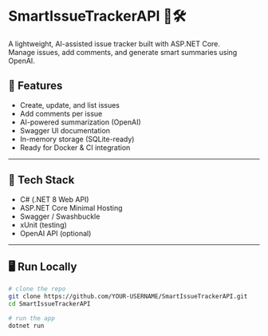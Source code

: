 # SmartIssueTrackerAPI 🧠🛠️

A lightweight, AI-assisted issue tracker built with ASP.NET Core.  
Manage issues, add comments, and generate smart summaries using OpenAI.

## 🚀 Features

- Create, update, and list issues
- Add comments per issue
- AI-powered summarization (OpenAI)
- Swagger UI documentation
- In-memory storage (SQLite-ready)
- Ready for Docker & CI integration

---

## 🧰 Tech Stack

- C# (.NET 8 Web API)
- ASP.NET Core Minimal Hosting
- Swagger / Swashbuckle
- xUnit (testing)
- OpenAI API (optional)

---

## 🖥️ Run Locally

```bash
# clone the repo
git clone https://github.com/YOUR-USERNAME/SmartIssueTrackerAPI.git
cd SmartIssueTrackerAPI

# run the app
dotnet run
